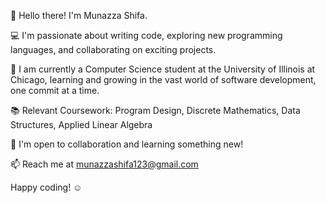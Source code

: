 👋 Hello there! I'm Munazza Shifa.

💻 I'm passionate about writing code, exploring new programming languages, and collaborating on exciting projects.

🌱 I am currently a Computer Science student at the University of Illinois at Chicago, learning and growing in the vast world of software development, one      commit at a time.

📚 Relevant Coursework: Program Design, Discrete Mathematics, Data Structures, Applied Linear Algebra

🚀 I'm open to collaboration and learning something new!

📫 Reach me at munazzashifa123@gmail.com

Happy coding! ☺️


<!---
munazzashifa/munazzashifa is a ✨ special ✨ repository because its `README.md` (this file) appears on your GitHub profile.
You can click the Preview link to take a look at your changes.
--->
